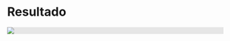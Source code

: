 # Resultado

<img style="display: block;-webkit-user-select: none;margin: auto;background-color: hsl(0, 0%, 90%);" src="https://i.imgur.com/d3OuwzU.mp4">

